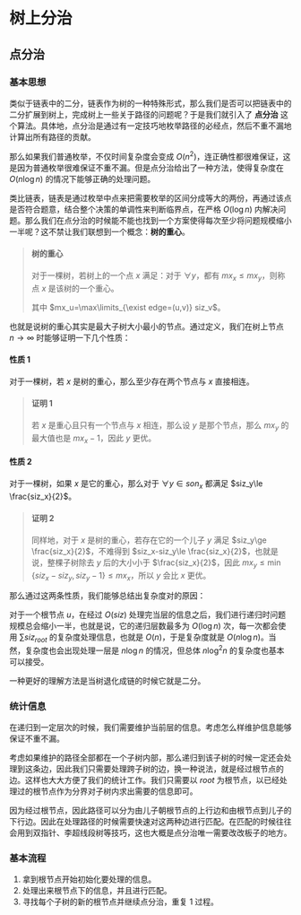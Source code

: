 # 树上分治

## 点分治

### 基本思想

类似于链表中的二分，链表作为树的一种特殊形式，那么我们是否可以把链表中的二分扩展到树上，完成树上一些关于路径的问题呢？于是我们就引入了 **点分治** 这个算法。具体地，点分治是通过有一定技巧地枚举路径的必经点，然后不重不漏地计算出所有路径的贡献。

那么如果我们普通枚举，不仅时间复杂度会变成 $O(n^2)$，连正确性都很难保证，这是因为普通枚举很难保证不重不漏。但是点分治给出了一种方法，使得复杂度在 $O(n\log n)$ 的情况下能够正确的处理问题。

类比链表，链表是通过枚举中点来把需要枚举的区间分成等大的两份，再通过该点是否符合题意，结合整个决策的单调性来判断临界点，在严格 $O(\log n)$ 内解决问题。那么我们在点分治的时候能不能也找到一个方案使得每次至少将问题规模缩小一半呢？这不禁让我们联想到一个概念：**树的重心**。

> #### 树的重心
>
> 对于一棵树，若树上的一个点 $x$ 满足：对于 $\forall y$，都有 $mx_x\le mx_y$，则称点 $x$ 是该树的一个重心。
>
> 其中 $mx_u=\max\limits_{\exist edge=(u,v)} siz_v$。

也就是说树的重心其实是最大子树大小最小的节点。通过定义，我们在树上节点 $n\rightarrow \infty$ 时能够证明一下几个性质：

#### 性质 1

对于一棵树，若 $x$ 是树的重心，那么至少存在两个节点与 $x$ 直接相连。

> #### 证明 1
>
> 若 $x$ 是重心且只有一个节点与 $x$ 相连，那么设 $y$ 是那个节点，那么 $mx_y$ 的最大值也是 $mx_x-1$，因此 $y$ 更优。

#### 性质 2

对于一棵树，如果 $x$ 是它的重心，那么对于 $\forall y\in son_x$ 都满足 $siz_y\le \frac{siz_x}{2}$。

> #### 证明 2
>
> 同样地，对于 $x$ 是树的重心，若存在它的一个儿子 $y$ 满足 $siz_y\ge \frac{siz_x}{2}$，不难得到 $siz_x-siz_y\le \frac{siz_x}{2}$，也就是说，整棵子树除去 $y$ 后的大小小于 $\frac{siz_x}{2}$，因此 $mx_y\le\min\{siz_x-siz_y,siz_y-1\}\le mx_x$，所以 $y$ 会比 $x$ 更优。

那么通过这两条性质，我们能够总结出复杂度对的原因：

对于一个根节点 $u$，在经过 $O(siz)$ 处理完当层的信息之后，我们进行递归时问题规模总会缩小一半，也就是说，它的递归层数最多为 $O(\log n)$ 次，每一次都会使用 $\sum siz_{root}$ 的复杂度处理信息，也就是 $O(n)$，于是复杂度就是 $O(n\log n)$。当然，复杂度也会出现处理一层是 $n\log n$ 的情况，但总体 $n\log^2 n$ 的复杂度也基本可以接受。

一种更好的理解方法是当树退化成链的时候它就是二分。

### 统计信息

在递归到一定层次的时候，我们需要维护当前层的信息。考虑怎么样维护信息能够保证不重不漏。

考虑如果维护的路径全部都在一个子树内部，那么递归到该子树的时候一定还会处理到这条边，因此我们只需要处理跨子树的边，换一种说法，就是经过根节点的边。这样也大大方便了我们的统计工作。我们只需要以 $root$ 为根节点，以已经处理过的根节点作为分界对子树内求出需要的信息即可。

因为经过根节点，因此路径可以分为由儿子朝根节点的上行边和由根节点到儿子的下行边。因此在处理路径的时候需要快速对这两种边进行匹配。在匹配的时候往往会用到双指针、李超线段树等技巧，这也大概是点分治唯一需要改改板子的地方。

### 基本流程

1. 拿到根节点开始初始化要处理的信息。
2. 处理出来根节点下的信息，并且进行匹配。
3. 寻找每个子树的新的根节点并继续点分治，重复 1 过程。
